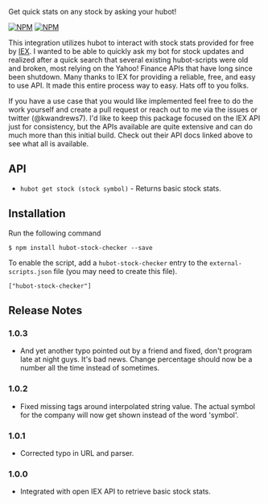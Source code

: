 Get quick stats on any stock by asking your hubot!

[![NPM](https://nodei.co/npm/hubot-stock-checker.png?downloads=true&&downloadRank=true&stars=true)](https://nodei.co/npm/hubot-stock-checker/) [![NPM](https://nodei.co/npm-dl/hubot-stock-checker.png?months=3&height=3)](https://nodei.co/npm/hubot-stock-checker/)

This integration utilizes hubot to interact with stock stats provided for free by [IEX](https://iextrading.com/developer). I wanted to be able to quickly ask my bot for stock updates and realized after a quick search that several existing hubot-scripts were old and broken, most relying on the Yahoo! Finance APIs that have long since been shutdown. Many thanks to IEX for providing a reliable, free, and easy to use API. It made this entire process way to easy. Hats off to you folks.

If you have a use case that you would like implemented feel free to do the work yourself and create a pull request or reach out to me via the issues or twitter (@kwandrews7). I'd like to keep this package focused on the IEX API just for consistency, but the APIs available are quite extensive and can do much more than this initial build. Check out their API docs linked above to see what all is available.

API
---

* `hubot get stock (stock symbol)` - Returns basic stock stats.

## Installation

Run the following command 

    $ npm install hubot-stock-checker --save

To enable the script, add a `hubot-stock-checker` entry to the `external-scripts.json`
file (you may need to create this file).

    ["hubot-stock-checker"]

## Release Notes

### 1.0.3

* And yet another typo pointed out by a friend and fixed, don't program late at night guys. It's bad news. Change percentage should now be a number all the time instead of sometimes.

### 1.0.2

* Fixed missing tags around interpolated string value. The actual symbol for the company will now get shown instead of the word 'symbol'.


### 1.0.1

* Corrected typo in URL and parser.

### 1.0.0

* Integrated with open IEX API to retrieve basic stock stats.
